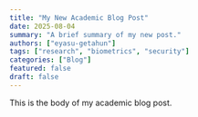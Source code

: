 ```yaml
---
title: "My New Academic Blog Post"
date: 2025-08-04
summary: "A brief summary of my new post."
authors: ["eyasu-getahun"]
tags: ["research", "biometrics", "security"]
categories: ["Blog"]
featured: false
draft: false
---
```


This is the body of my academic blog post.

